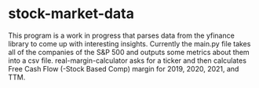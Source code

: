 # stock-market-data
This program is a work in progress that parses data from the yfinance library to come up with interesting insights. Currently the main.py file 
takes all of the companies of the S&P 500 and outputs some metrics about them into a csv file. real-margin-calculator asks for a ticker and then calculates
Free Cash Flow (-Stock Based Comp) margin for 2019, 2020, 2021, and TTM.
